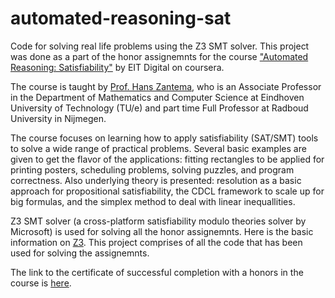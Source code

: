 # automated-reasoning-sat
Code for solving real life problems using the Z3 SMT solver. This project was done as a part of the honor assignemnts for the course ["Automated Reasoning: Satisfiability"](https://www.coursera.org/learn/automated-reasoning-sat) by EIT Digital on coursera.

The course is taught by [Prof. Hans Zantema](https://www.coursera.org/instructor/hanszantema), who is an Associate Professor in the Department of Mathematics and Computer Science at Eindhoven University of Technology (TU/e) and part time Full Professor at Radboud University in Nijmegen.

The course focuses on learning how to apply satisfiability (SAT/SMT) tools to solve a wide range of practical problems.
Several basic examples are given to get the flavor of the applications: fitting rectangles to be applied for printing posters, scheduling problems, solving puzzles, 
and program correctness. Also underlying theory is presented: resolution as a basic approach for propositional satisfiability, the CDCL framework to scale up for big formulas,
and the simplex method to deal with linear inequallities.

Z3 SMT solver (a cross-platform satisfiability modulo theories solver by Microsoft) is used for solving all the honor assignemnts. 
Here is the basic information on [Z3](https://github.com/Z3Prover/z3/wiki#background).
This project comprises of all the code that has been used for solving the assignemnts.

The link to the certificate of successful completion with a honors in the course is [here](https://www.coursera.org/account/accomplishments/verify/AB5JSHHLK276).
